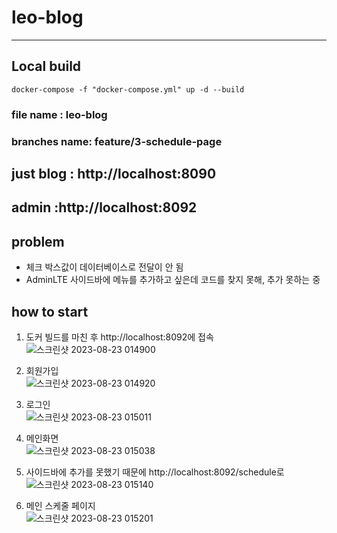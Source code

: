 # leo-blog
---
## Local build
```aidl
docker-compose -f "docker-compose.yml" up -d --build
```
### file name : leo-blog
### branches name: feature/3-schedule-page

## just blog : http://localhost:8090
## admin :http://localhost:8092

## problem
- 체크 박스값이 데이터베이스로 전달이 안 됨
-  AdminLTE 사이드바에 메뉴를 추가하고 싶은데 코드를 찾지 못해, 추가 못하는 중


## how to start
1. 도커 빌드를 마친 후 http://localhost:8092에 접속<br/>
![스크린샷 2023-08-23 014900](https://github.com/thai-daunbi/leo-blog/assets/126050099/dc69d721-2419-4a49-b058-ec06ddbfb42d)

2. 회원가입<br/>
   ![스크린샷 2023-08-23 014920](https://github.com/thai-daunbi/leo-blog/assets/126050099/7ffeed5d-7ceb-4664-84f4-c753775f916e)

2. 로그인<br/>
   ![스크린샷 2023-08-23 015011](https://github.com/thai-daunbi/leo-blog/assets/126050099/f0b08375-dd50-4c0b-9b64-86a750a869e0)

4. 메인화면<br/>
![스크린샷 2023-08-23 015038](https://github.com/thai-daunbi/leo-blog/assets/126050099/f62a3d28-252e-4a67-850c-efc7faadbfe3)

5. 사이드바에 추가를 못했기 때문에 http://localhost:8092/schedule로<br/>
![스크린샷 2023-08-23 015140](https://github.com/thai-daunbi/leo-blog/assets/126050099/0bc041f6-3913-4bbf-a24a-44806db7d868)

6. 메인 스케줄 페이지<br/>
![스크린샷 2023-08-23 015201](https://github.com/thai-daunbi/leo-blog/assets/126050099/c2f2408b-fbc9-407b-8838-5ccb8cf970e7)





